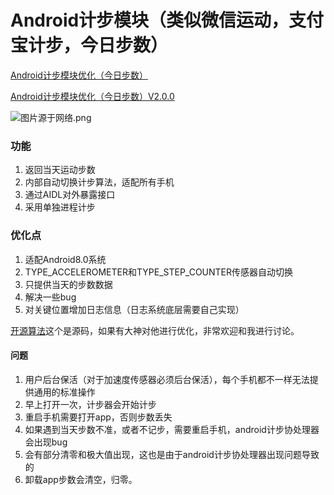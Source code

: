 # Android计步模块（类似微信运动，支付宝计步，今日步数）

[Android计步模块优化（今日步数）](http://www.jianshu.com/p/cfc2a200e46d)

[Android计步模块优化（今日步数）V2.0.0](https://www.jianshu.com/p/1b53937150ad)

![图片源于网络.png](http://upload-images.jianshu.io/upload_images/4158487-ef235914605842d1.png?imageMogr2/auto-orient/strip%7CimageView2/2/w/1240)

### 功能
1. 返回当天运动步数
2. 内部自动切换计步算法，适配所有手机
3. 通过AIDL对外暴露接口
4. 采用单独进程计步

### 优化点
1. 适配Android8.0系统
3. TYPE_ACCELEROMETER和TYPE_STEP_COUNTER传感器自动切换
4. 只提供当天的步数数据
5. 解决一些bug
6. 对关键位置增加日志信息（日志系统底层需要自己实现）

[开源算法](https://github.com/finnfu/stepcount)这个是源码，如果有大神对他进行优化，非常欢迎和我进行讨论。

#### 问题
1. 用户后台保活（对于加速度传感器必须后台保活），每个手机都不一样无法提供通用的标准操作
2. 早上打开一次，计步器会开始计步
3. 重启手机需要打开app，否则步数丢失
4. 如果遇到当天步数不准，或者不记步，需要重启手机，android计步协处理器会出现bug
5. 会有部分清零和极大值出现，这也是由于android计步协处理器出现问题导致的
6. 卸载app步数会清空，归零。

